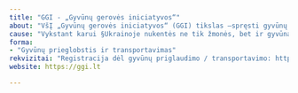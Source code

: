 ```yaml
---
title: "GGI - „Gyvūnų gerovės iniciatyvos“"
about: "VšĮ „Gyvūnų gerovės iniciatyvos“ (GGI) tikslas –spręsti gyvūnų gerovės problemų priežastis, užkertant kelią pasekmių atsiradimui."
cause: "Vykstant karui §Ukrainoje nukentės ne tik žmonės, bet ir gyvūnai, todėl kviečiame registruotis, kas esant poreikiui galėtumėte suteikti laikiną prieglobstį gyvūnams."
forma:
- "Gyvūnų prieglobstis ir transportavimas"
rekvizitai: "Registracija dėl gyvūnų priglaudimo / transportavimo: https://bit.ly/UkrainosGyvūnai"
website: https://ggi.lt

---
```

